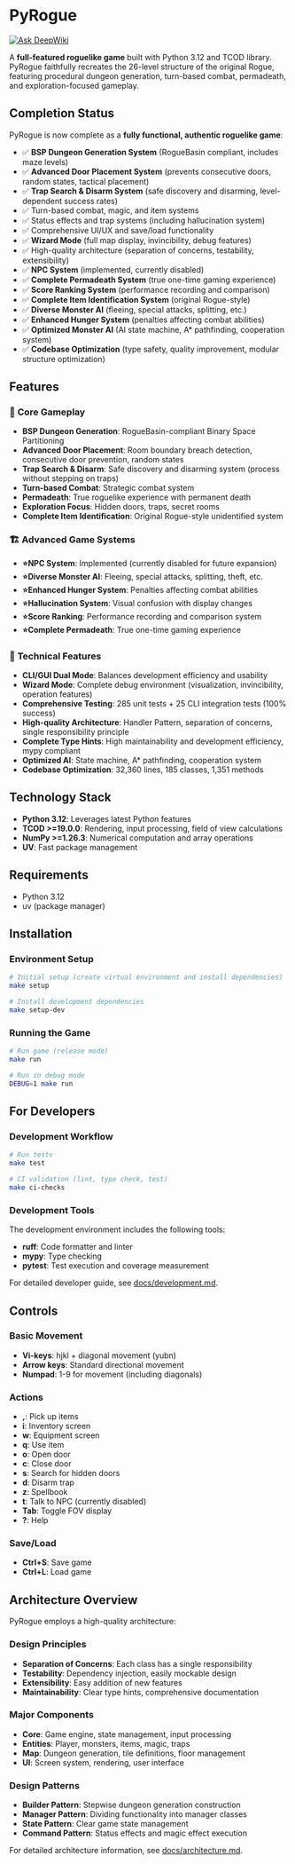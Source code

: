 # PyRogue
[![Ask DeepWiki](https://deepwiki.com/badge.svg)](https://deepwiki.com/yuru-sha/pyrogue)

A **full-featured roguelike game** built with Python 3.12 and TCOD library. PyRogue faithfully recreates the 26-level structure of the original Rogue, featuring procedural dungeon generation, turn-based combat, permadeath, and exploration-focused gameplay.

## Completion Status

PyRogue is now complete as a **fully functional, authentic roguelike game**:

- ✅ **BSP Dungeon Generation System** (RogueBasin compliant, includes maze levels)
- ✅ **Advanced Door Placement System** (prevents consecutive doors, random states, tactical placement)
- ✅ **Trap Search & Disarm System** (safe discovery and disarming, level-dependent success rates)
- ✅ Turn-based combat, magic, and item systems
- ✅ Status effects and trap systems (including hallucination system)
- ✅ Comprehensive UI/UX and save/load functionality
- ✅ **Wizard Mode** (full map display, invincibility, debug features)
- ✅ High-quality architecture (separation of concerns, testability, extensibility)
- ✅ **NPC System** (implemented, currently disabled)
- ✅ **Complete Permadeath System** (true one-time gaming experience)
- ✅ **Score Ranking System** (performance recording and comparison)
- ✅ **Complete Item Identification System** (original Rogue-style)
- ✅ **Diverse Monster AI** (fleeing, special attacks, splitting, etc.)
- ✅ **Enhanced Hunger System** (penalties affecting combat abilities)
- ✅ **Optimized Monster AI** (AI state machine, A* pathfinding, cooperation system)
- ✅ **Codebase Optimization** (type safety, quality improvement, modular structure optimization)

## Features

### 🎯 **Core Gameplay**
- **BSP Dungeon Generation**: RogueBasin-compliant Binary Space Partitioning
- **Advanced Door Placement**: Room boundary breach detection, consecutive door prevention, random states
- **Trap Search & Disarm**: Safe discovery and disarming system (process without stepping on traps)
- **Turn-based Combat**: Strategic combat system
- **Permadeath**: True roguelike experience with permanent death
- **Exploration Focus**: Hidden doors, traps, secret rooms
- **Complete Item Identification**: Original Rogue-style unidentified system

### 🏗️ **Advanced Game Systems**
- **⭐NPC System**: Implemented (currently disabled for future expansion)
- **⭐Diverse Monster AI**: Fleeing, special attacks, splitting, theft, etc.
- **⭐Enhanced Hunger System**: Penalties affecting combat abilities
- **⭐Hallucination System**: Visual confusion with display changes
- **⭐Score Ranking**: Performance recording and comparison system
- **⭐Complete Permadeath**: True one-time gaming experience

### 🔧 **Technical Features**
- **CLI/GUI Dual Mode**: Balances development efficiency and usability
- **Wizard Mode**: Complete debug environment (visualization, invincibility, operation features)
- **Comprehensive Testing**: 285 unit tests + 25 CLI integration tests (100% success)
- **High-quality Architecture**: Handler Pattern, separation of concerns, single responsibility principle
- **Complete Type Hints**: High maintainability and development efficiency, mypy compliant
- **Optimized AI**: State machine, A* pathfinding, cooperation system
- **Codebase Optimization**: 32,360 lines, 185 classes, 1,351 methods

## Technology Stack

- **Python 3.12**: Leverages latest Python features
- **TCOD >=19.0.0**: Rendering, input processing, field of view calculations
- **NumPy >=1.26.3**: Numerical computation and array operations
- **UV**: Fast package management

## Requirements

- Python 3.12
- uv (package manager)

## Installation

### Environment Setup
```bash
# Initial setup (create virtual environment and install dependencies)
make setup

# Install development dependencies
make setup-dev
```

### Running the Game
```bash
# Run game (release mode)
make run

# Run in debug mode
DEBUG=1 make run
```

## For Developers

### Development Workflow
```bash
# Run tests
make test

# CI validation (lint, type check, test)
make ci-checks
```

### Development Tools
The development environment includes the following tools:

- **ruff**: Code formatter and linter
- **mypy**: Type checking
- **pytest**: Test execution and coverage measurement

For detailed developer guide, see [docs/development.md](docs/development.md).

## Controls

### Basic Movement
- **Vi-keys**: hjkl + diagonal movement (yubn)
- **Arrow keys**: Standard directional movement
- **Numpad**: 1-9 for movement (including diagonals)

### Actions
- **,**: Pick up items
- **i**: Inventory screen
- **w**: Equipment screen
- **q**: Use item
- **o**: Open door
- **c**: Close door
- **s**: Search for hidden doors
- **d**: Disarm trap
- **z**: Spellbook
- **t**: Talk to NPC (currently disabled)
- **Tab**: Toggle FOV display
- **?**: Help

### Save/Load
- **Ctrl+S**: Save game
- **Ctrl+L**: Load game

## Architecture Overview

PyRogue employs a high-quality architecture:

### Design Principles
- **Separation of Concerns**: Each class has a single responsibility
- **Testability**: Dependency injection, easily mockable design
- **Extensibility**: Easy addition of new features
- **Maintainability**: Clear type hints, comprehensive documentation

### Major Components
- **Core**: Game engine, state management, input processing
- **Entities**: Player, monsters, items, magic, traps
- **Map**: Dungeon generation, tile definitions, floor management
- **UI**: Screen system, rendering, user interface

### Design Patterns
- **Builder Pattern**: Stepwise dungeon generation construction
- **Manager Pattern**: Dividing functionality into manager classes
- **State Pattern**: Clear game state management
- **Command Pattern**: Status effects and magic effect execution

For detailed architecture information, see [docs/architecture.md](docs/architecture.md).